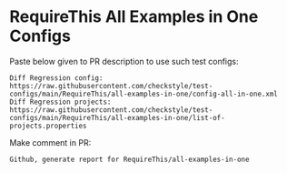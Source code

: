 # RequireThis All Examples in One Configs
Paste below given to PR description to use such test configs:
```
Diff Regression config: https://raw.githubusercontent.com/checkstyle/test-configs/main/RequireThis/all-examples-in-one/config-all-in-one.xml
Diff Regression projects: https://raw.githubusercontent.com/checkstyle/test-configs/main/RequireThis/all-examples-in-one/list-of-projects.properties
```
Make comment in PR:
```
Github, generate report for RequireThis/all-examples-in-one
```

